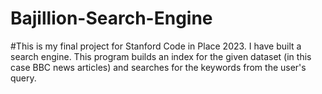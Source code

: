 # Bajillion-Search-Engine
#This is my final project for Stanford Code in Place 2023. I have built a search engine. This program builds an index for the given dataset (in this case BBC news articles) and searches for the keywords from the user's query.
